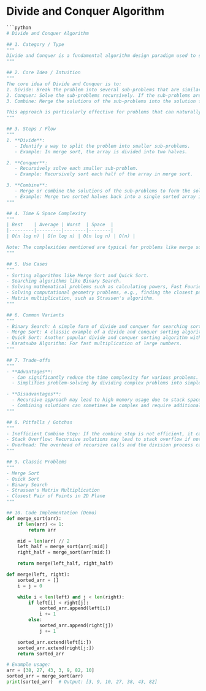 # Divide and Conquer Algorithm

```python
```python
# Divide and Conquer Algorithm

## 1. Category / Type
"""
Divide and Conquer is a fundamental algorithm design paradigm used to solve complex problems by breaking them down into more manageable sub-problems. It is often considered a recursive algorithmic technique.
"""

## 2. Core Idea / Intuition
"""
The core idea of Divide and Conquer is to:
1. Divide: Break the problem into several sub-problems that are similar to the original problem but smaller in size.
2. Conquer: Solve the sub-problems recursively. If the sub-problems are small enough, solve them directly.
3. Combine: Merge the solutions of the sub-problems into the solution for the original problem.

This approach is particularly effective for problems that can naturally be divided and for which the solutions to sub-problems can be combined to form a solution to the original problem.
"""

## 3. Steps / Flow
"""
1. **Divide**: 
   - Identify a way to split the problem into smaller sub-problems.
   - Example: In merge sort, the array is divided into two halves.

2. **Conquer**:
   - Recursively solve each smaller sub-problem.
   - Example: Recursively sort each half of the array in merge sort.

3. **Combine**:
   - Merge or combine the solutions of the sub-problems to form the solution to the original problem.
   - Example: Merge two sorted halves back into a single sorted array in merge sort.
"""

## 4. Time & Space Complexity
"""
| Best    | Average | Worst  | Space  |
|---------|---------|--------|--------|
| O(n log n) | O(n log n) | O(n log n) | O(n) |

Note: The complexities mentioned are typical for problems like merge sort. Complexities can vary based on the specific problem and implementation.
"""

## 5. Use Cases
"""
- Sorting algorithms like Merge Sort and Quick Sort.
- Searching algorithms like Binary Search.
- Solving mathematical problems such as calculating powers, Fast Fourier Transform (FFT).
- Solving computational geometry problems, e.g., finding the closest pair of points.
- Matrix multiplication, such as Strassen's algorithm.
"""

## 6. Common Variants
"""
- Binary Search: A simple form of divide and conquer for searching sorted arrays.
- Merge Sort: A classic example of a divide and conquer sorting algorithm.
- Quick Sort: Another popular divide and conquer sorting algorithm with different partitioning strategy.
- Karatsuba Algorithm: For fast multiplication of large numbers.
"""

## 7. Trade-offs
"""
- **Advantages**:
  - Can significantly reduce the time complexity for various problems.
  - Simplifies problem-solving by dividing complex problems into simpler sub-problems.

- **Disadvantages**:
  - Recursive approach may lead to high memory usage due to stack space.
  - Combining solutions can sometimes be complex and require additional space.
"""

## 8. Pitfalls / Gotchas
"""
- Inefficient Combine Step: If the combine step is not efficient, it can negate the benefits of dividing the problem.
- Stack Overflow: Recursive solutions may lead to stack overflow if not properly implemented or if the depth of recursion is too high.
- Overhead: The overhead of recursive calls and the division process can sometimes lead to inefficiency compared to iterative solutions.
"""

## 9. Classic Problems
"""
- Merge Sort
- Quick Sort
- Binary Search
- Strassen's Matrix Multiplication
- Closest Pair of Points in 2D Plane
"""

## 10. Code Implementation (Demo)
def merge_sort(arr):
    if len(arr) <= 1:
        return arr

    mid = len(arr) // 2
    left_half = merge_sort(arr[:mid])
    right_half = merge_sort(arr[mid:])

    return merge(left_half, right_half)

def merge(left, right):
    sorted_arr = []
    i = j = 0

    while i < len(left) and j < len(right):
        if left[i] < right[j]:
            sorted_arr.append(left[i])
            i += 1
        else:
            sorted_arr.append(right[j])
            j += 1

    sorted_arr.extend(left[i:])
    sorted_arr.extend(right[j:])
    return sorted_arr

# Example usage:
arr = [38, 27, 43, 3, 9, 82, 10]
sorted_arr = merge_sort(arr)
print(sorted_arr)  # Output: [3, 9, 10, 27, 38, 43, 82]
```
```